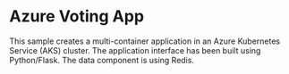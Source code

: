 # Azure Voting App

This sample creates a multi-container application in an Azure Kubernetes Service (AKS) cluster. The application interface has been built using Python/Flask. The data component is using Redis.
